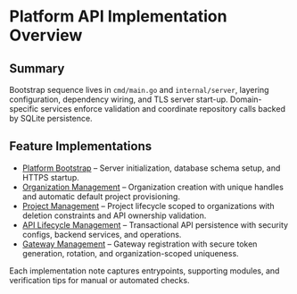 # Platform API Implementation Overview

## Summary

Bootstrap sequence lives in `cmd/main.go` and `internal/server`, layering configuration, dependency wiring, and TLS server start-up. Domain-specific services enforce validation and coordinate repository calls backed by SQLite persistence.

## Feature Implementations

- [Platform Bootstrap](impls/platform-bootstrap.md) – Server initialization, database schema setup, and HTTPS startup.
- [Organization Management](impls/organization-management.md) – Organization creation with unique handles and automatic default project provisioning.
- [Project Management](impls/project-management.md) – Project lifecycle scoped to organizations with deletion constraints and API ownership validation.
- [API Lifecycle Management](impls/api-lifecycle-management.md) – Transactional API persistence with security configs, backend services, and operations.
- [Gateway Management](impls/gateway-management/gateway-management.md) – Gateway registration with secure token generation, rotation, and organization-scoped uniqueness.

Each implementation note captures entrypoints, supporting modules, and verification tips for manual or automated checks.
